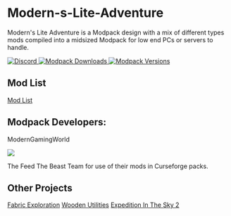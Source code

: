 # Modern-s-Lite-Adventure
Modern's Lite Adventure is a Modpack design with a mix of different types mods compiled into a midsized Modpack for low end PCs or servers to handle.

  <a href="https://discord.gg/kvagXuP">
    <img alt="Discord" src="https://img.shields.io/discord/554449878282010633?color=purple&label=Discord&style=flat-square">
  </a>
  
  <a href="https://www.curseforge.com/minecraft/modpacks/monumental-experience">
    <img alt="Modpack Downloads" src="http://cf.way2muchnoise.eu/full_450869_downloads.svg">
  </a>
  
  <a href="https://www.curseforge.com/minecraft/modpacks/monumental-experience">
    <img alt="Modpack Versions" src="http://cf.way2muchnoise.eu/versions/450869.svg">
  </a>
  
  ## Mod List
[Mod List](https://www.curseforge.com/minecraft/modpacks/moderns-lite-adventure/relations/dependencies)


## Modpack Developers:

ModernGamingWorld



![](https://i.imgur.com/i5EjR5B.png)

The Feed The Beast Team for use of their mods in Curseforge packs.


## Other Projects
[Fabric Exploration](https://www.curseforge.com/minecraft/modpacks/fabric-exploration)
[Wooden Utilities](https://www.curseforge.com/minecraft/mc-mods/wooden-utilities)
[Expedition In The Sky 2](https://www.curseforge.com/minecraft/modpacks/expedition-in-the-sky-2)
